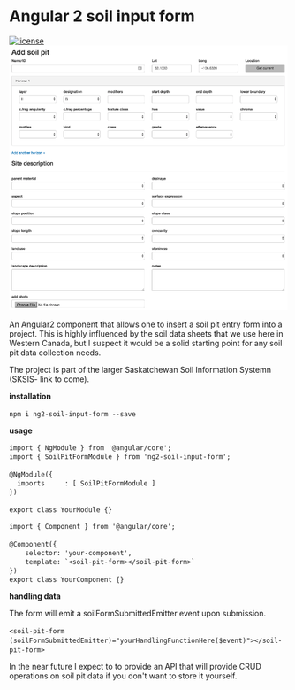 # Angular 2 soil input form
[![license](https://img.shields.io/github/license/mashape/apistatus.svg?maxAge=2592000)](http://opensource.org/licenses/MIT)
![screenshot](screenshot.png)

An Angular2 component that allows one to insert a soil pit entry form into a project. This is highly influenced by the soil data sheets that we use here in Western Canada, but I suspect it would be a solid starting point for any soil pit data collection needs. 

The project is part of the larger Saskatchewan Soil Information Systemn (SKSIS- link to come).

 
**installation** 

``npm i ng2-soil-input-form --save``

**usage**

```
import { NgModule } from '@angular/core';
import { SoilPitFormModule } from 'ng2-soil-input-form';

@NgModule({
  imports     : [ SoilPitFormModule ]
})

export class YourModule {}
```
  
```
import { Component } from '@angular/core';

@Component({
    selector: 'your-component',
    template: `<soil-pit-form></soil-pit-form>`
})
export class YourComponent {}
```  

**handling data**

The form will emit a soilFormSubmittedEmitter event upon submission. 

```<soil-pit-form (soilFormSubmittedEmitter)="yourHandlingFunctionHere($event)"></soil-pit-form>```

In the near future I expect to to provide an API that will provide CRUD operations on soil pit data if you don't
want to store it yourself. 